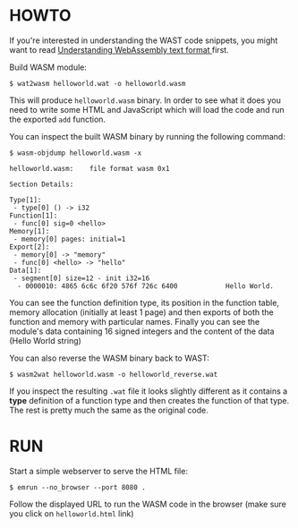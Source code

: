 # HOWTO

If you're interested in understanding the WAST code snippets, you might want to read [Understanding WebAssembly text format
](https://developer.mozilla.org/en-US/docs/WebAssembly/Understanding_the_text_format) first.

Build WASM module:

```
$ wat2wasm helloworld.wat -o helloworld.wasm
```

This will produce `helloworld.wasm` binary. In order to see what it does you need to write some HTML and JavaScript which will load the code and run the exported `add` function.

You can inspect the built WASM binary by running the following command:
```
$ wasm-objdump helloworld.wasm -x

helloworld.wasm:	file format wasm 0x1

Section Details:

Type[1]:
 - type[0] () -> i32
Function[1]:
 - func[0] sig=0 <hello>
Memory[1]:
 - memory[0] pages: initial=1
Export[2]:
 - memory[0] -> "memory"
 - func[0] <hello> -> "hello"
Data[1]:
 - segment[0] size=12 - init i32=16
  - 0000010: 4865 6c6c 6f20 576f 726c 6400            Hello World.
```

You can see the function definition type, its position in the function table, memory allocation (initially at least 1 page) and then exports of both the function and memory with particular names.
Finally you can see the module's data containing 16 signed integers and the content of the data (Hello World string)

You can also reverse the WASM binary back to WAST:
```
$ wasm2wat helloworld.wasm -o helloworld_reverse.wat
```

If you inspect the resulting `.wat` file it looks slightly different as it contains a **type** definition of a function type and then creates the function of that type. The rest is pretty much the same as the original code.

# RUN

Start a simple webserver to serve the HTML file:
```
$ emrun --no_browser --port 8080 .
```

Follow the displayed URL to run the WASM code in the browser (make sure you click on `helloworld.html` link)
